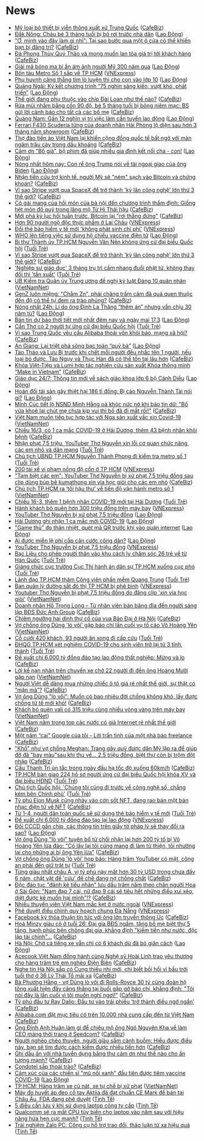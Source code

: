 # News

- [Mỹ loại bỏ thiết bị viễn thông xuất xứ Trung Quốc](https://cafebiz.vn/my-loai-bo-thiet-bi-vien-thong-xuat-xu-trung-quoc-20210316184004211.chn) ([CafeBiz](https://cafebiz.vn))
- [Đắk Nông: Cháu bé 3 tháng tuổi bị bỏ rơi trước nhà dân](https://laodong.vn/xa-hoi/dak-nong-chau-be-3-thang-tuoi-bi-bo-roi-truoc-nha-dan-889769.ldo) ([Lao Động](https://laodong.vn))
- ["Ơ, mình vào đây làm gì nhỉ": Tại sao bước qua một ô cửa có thể khiến bạn bị đãng trí?](https://cafebiz.vn/o-minh-vao-day-lam-gi-nhi-tai-sao-buoc-qua-mot-o-cua-co-the-khien-ban-bi-dang-tri-20210316210324542.chn) ([CafeBiz](https://cafebiz.vn))
- [Đá Phong Thủy Quý Thảo và mong muốn lan tỏa giá trị tới khách hàng](https://cafebiz.vn/da-phong-thuy-quy-thao-va-mong-muon-lan-toa-gia-tri-toi-khach-hang-20210316171002525.chn) ([CafeBiz](https://cafebiz.vn))
- [Giải mã bóng ma bí ẩn ám ảnh người Mỹ 300 năm qua](https://laodong.vn/the-gioi/giai-ma-bong-ma-bi-an-am-anh-nguoi-my-300-nam-qua-889782.ldo) ([Lao Động](https://laodong.vn))
- [Bốn tàu Metro Số 1 sắp về TP HCM](https://vnexpress.net/bon-tau-metro-so-1-sap-ve-tp-hcm-4249449.html) ([VNExpress](https://vnexpress.net))
- [Phụ huynh căng thẳng tìm lò luyện thi cho con vào lớp 10](https://laodong.vn/giao-duc/phu-huynh-cang-thang-tim-lo-luyen-thi-cho-con-vao-lop-10-889627.ldo) ([Lao Động](https://laodong.vn))
- [Quảng Ngãi: Ký kết chương trình “75 nghìn sáng kiến, vượt khó, phát triển”](https://laodong.vn/cong-doan/quang-ngai-ky-ket-chuong-trinh-75-nghin-sang-kien-vuot-kho-phat-trien-889773.ldo) ([Lao Động](https://laodong.vn))
- [Thế giới đang phụ thuộc vào chíp Đài Loan như thế nào?](https://cafebiz.vn/the-gioi-dang-phu-thuoc-vao-chip-dai-loan-nhu-the-nao-20210316202009012.chn) ([CafeBiz](https://cafebiz.vn))
- [Rửa mũi nhầm bằng cồn 90 độ, bé 5 tháng tuổi bị bỏng niêm mạc: BS gửi lời cảnh báo cho tất cả các bố mẹ](https://cafebiz.vn/rua-mui-nham-bang-con-90-do-be-5-thang-tuoi-bi-bong-niem-mac-bs-gui-loi-canh-bao-cho-tat-ca-cac-bo-me-20210316190928488.chn) ([CafeBiz](https://cafebiz.vn))
- [Quảng Nam: Gần 12 nghìn vị trí việc làm cần tuyển lao động](https://laodong.vn/cong-doan/quang-nam-gan-12-nghin-vi-tri-viec-lam-can-tuyen-lao-dong-889760.ldo) ([Lao Động](https://laodong.vn))
- [Ferrari F430 Scuderia từng của doanh nhân Hải Phòng lộ diện sau hơn 3 tháng nằm showroom](https://cafebiz.vn/ferrari-f430-scuderia-tung-cua-doanh-nhan-hai-phong-lo-dien-sau-hon-3-thang-nam-showroom-20210316190708401.chn) ([CafeBiz](https://cafebiz.vn))
- [Thợ đào tiền ảo Việt Nam lại khiến cộng đồng quốc tế bất ngờ với màn ngâm trâu cày trong dầu khoáng](https://cafebiz.vn/tho-dao-tien-ao-viet-nam-lai-khien-cong-dong-quoc-te-bat-ngo-voi-man-ngam-trau-cay-trong-dau-khoang-20210316184410256.chn) ([CafeBiz](https://cafebiz.vn))
- [Cảm ơn &quot;Bố già&quot;, bộ phim đã giúp nhiều gia đình kết nối cha - con!](https://laodong.vn/chuyen-nha-minh/cam-on-bo-gia-bo-phim-da-giup-nhieu-gia-dinh-ket-noi-cha-con-889682.ldo) ([Lao Động](https://laodong.vn))
- [Nóng nhất hôm nay: Con rể ông Trump nói về tài ngoại giao của ông Biden](https://laodong.vn/video-the-gioi/nong-nhat-hom-nay-con-re-ong-trump-noi-ve-tai-ngoai-giao-cua-ong-biden-889833.ldo) ([Lao Động](https://laodong.vn))
- [Nhận tiền cứu trợ kinh tế, người Mỹ sẽ "ném" sạch vào Bitcoin và chứng khoán?](https://cafebiz.vn/nhan-tien-cuu-tro-kinh-te-nguoi-my-se-nem-sach-vao-bitcoin-va-chung-khoan-20210316185122596.chn) ([CafeBiz](https://cafebiz.vn))
- [Vì sao Stripe vượt qua SpaceX để trở thành 'kỳ lân công nghệ' lớn thứ 3 thế giới?](https://cafebiz.vn/vi-sao-stripe-vuot-qua-spacex-de-tro-thanh-ky-lan-cong-nghe-lon-thu-3-the-gioi-20210316183840474.chn) ([CafeBiz](https://cafebiz.vn))
- [Cô gái mang của hồi môn của bà nội đến chương trình thẩm định: Giống hệt món đồ quý trong lăng mộ Từ Hi Thái hậu](https://cafebiz.vn/co-gai-mang-cua-hoi-mon-cua-ba-noi-den-chuong-trinh-tham-dinh-giong-het-mon-do-quy-trong-lang-mo-tu-hi-thai-hau-20210316190340759.chn) ([CafeBiz](https://cafebiz.vn))
- [Mới phá kỷ lục hồi tuần trước, Bitcoin lại "rơi thẳng đứng"](https://cafebiz.vn/moi-pha-ky-luc-hoi-tuan-truoc-bitcoin-lai-roi-thang-dung-20210316184948036.chn) ([CafeBiz](https://cafebiz.vn))
- [Hơn 90 người ngộ độc thực phẩm ở Lai Châu](https://vnexpress.net/hon-90-nguoi-ngo-doc-thuc-pham-o-lai-chau-4249443.html) ([VNExpress](https://vnexpress.net))
- [Đổi thẻ bảo hiểm y tế mới 'không phát sinh chi phí'](https://vnexpress.net/doi-the-bao-hiem-y-te-moi-khong-phat-sinh-chi-phi-4249450.html) ([VNExpress](https://vnexpress.net))
- [WHO lên tiếng việc sử dụng hộ chiếu vaccine điện tử](https://laodong.vn/the-gioi/who-len-tieng-viec-su-dung-ho-chieu-vaccine-dien-tu-889823.ldo) ([Lao Động](https://laodong.vn))
- [Bí thư Thành ủy TP.HCM Nguyễn Văn Nên không ứng cử đại biểu Quốc hội](https://tuoitre.vn/bi-thu-thanh-uy-tp-hcm-nguyen-van-nen-khong-ung-cu-dai-bieu-quoc-hoi-20210316142651392.htm) ([Tuổi Trẻ](https://tuoitre.vn))
- [Vì sao Stripe vượt qua SpaceX để trở thành 'kỳ lân công nghệ' lớn thứ 3 thế giới?](https://cafebiz.vn/vi-sao-stripe-vuot-qua-spacex-de-tro-thanh-ky-lan-cong-nghe-lon-thu-3-the-gioi-20210316183835616.chn) ([CafeBiz](https://cafebiz.vn))
- ['Nghiệp sư giáo dục' 3 tháng trụ trì cầm nhang đuổi phật tử, không thay đổi thì 'tẩn xuất'](https://tuoitre.vn/nghiep-su-giao-duc-3-thang-tru-tri-cam-nhang-duoi-phat-tu-khong-thay-doi-thi-tan-xuat-20210316191855332.htm) ([Tuổi Trẻ](https://tuoitre.vn))
- [UB Kiểm tra Quân ủy Trung ương đề nghị kỷ luật Đảng 10 quân nhân](http://vietnamnet.vn/vn/thoi-su/chinh-tri/ub-kiem-tra-quan-uy-trung-uong-de-nghi-ky-luat-dang-10-quan-nhan-720097.html) ([VietNamNet](https://vietnamnet.vn))
- [GenZ luôn miệng: "Chằm Zn", phải chăng trầm cảm đã quá quen thuộc đến độ có thể tự đem ra trào phúng?](https://cafebiz.vn/genz-luon-mieng-cham-zn-phai-chang-tram-cam-da-qua-quen-thuoc-den-do-co-the-tu-dem-ra-trao-phung-20210316181222015.chn) ([CafeBiz](https://cafebiz.vn))
- [Nóng nhất 24h: Lí do ông Đinh La Thăng “thêm án” nhưng vẫn chịu 30 năm tù?](https://laodong.vn/video/nong-nhat-24h-li-do-ong-dinh-la-thang-them-an-nhung-van-chiu-30-nam-tu-889786.ldo) ([Lao Động](https://laodong.vn))
- [Bản tin dự báo thời tiết mới nhất đêm nay và ngày mai 17.3](https://laodong.vn/video/ban-tin-du-bao-thoi-tiet-moi-nhat-dem-nay-va-ngay-mai-173-889621.ldo) ([Lao Động](https://laodong.vn))
- [Cần Thơ có 2 người tự ứng cử đại biểu Quốc hội](https://tuoitre.vn/can-tho-co-2-nguoi-tu-ung-cu-dai-bieu-quoc-hoi-20210316193016353.htm) ([Tuổi Trẻ](https://tuoitre.vn))
- [Vì sao Trung Quốc yêu cầu Alibaba thoái vốn khỏi báo, mạng xã hội?](https://cafebiz.vn/vi-sao-trung-quoc-yeu-cau-alibaba-thoai-von-khoi-bao-mang-xa-hoi-20210316184727028.chn) ([CafeBiz](https://cafebiz.vn))
- [An Giang: Lại triệt phá sòng bạc toàn “quý bà”](https://laodong.vn/phap-luat/an-giang-lai-triet-pha-song-bac-toan-quy-ba-889800.ldo) ([Lao Động](https://laodong.vn))
- [Tào Tháo và Lưu Bị trước khi chết mỗi người đều nhắc tên 1 người, nếu loại bỏ được, Tào Ngụy và Thục Hán đã có thể tồn tại lâu hơn](https://cafebiz.vn/tao-thao-va-luu-bi-truoc-khi-chet-moi-nguoi-deu-nhac-ten-1-nguoi-neu-loai-bo-duoc-tao-nguy-va-thuc-han-da-co-the-ton-tai-lau-hon-20210316190040157.chn) ([CafeBiz](https://cafebiz.vn))
- [Khóa Việt-Tiệp và Lumi hợp tác nghiên cứu sản xuất Khóa thông minh “Make in Vietnam”](https://cafebiz.vn/khoa-viet-tiep-va-lumi-hop-tac-nghien-cuu-san-xuat-khoa-thong-minh-make-in-vietnam-20210316154907674.chn) ([CafeBiz](https://cafebiz.vn))
- [Giáo dục 24/7: Thông tin mới về sách giáo khoa lớp 6 bộ Cánh Diều](https://laodong.vn/video/giao-duc-247-thong-tin-moi-ve-sach-giao-khoa-lop-6-bo-canh-dieu-889765.ldo) ([Lao Động](https://laodong.vn))
- [Hoán đổi tài sản gây thiệt hại 186 tỉ đồng: Bị cáo Nguyễn Thành Tài nói gì?](https://laodong.vn/phap-luat/hoan-doi-tai-san-gay-thiet-hai-186-ti-dong-bi-cao-nguyen-thanh-tai-noi-gi-889794.ldo) ([Lao Động](https://laodong.vn))
- [Minh Cúc tiết lộ NSND Minh Hằng oà khóc nức nở khi báo tin dữ: "Bố vừa khoẻ lại chút mẹ chưa kịp vui thì bố đã đi mất rồi!"](https://cafebiz.vn/minh-cuc-tiet-lo-nsnd-minh-hang-oa-khoc-nuc-no-khi-bao-tin-du-bo-vua-khoe-lai-chut-me-chua-kip-vui-thi-bo-da-di-mat-roi-20210316183425459.chn) ([CafeBiz](https://cafebiz.vn))
- [Việt Nam muốn tiếp tục hợp tác với Nga sản xuất vắc xin Covid-19](http://vietnamnet.vn/vn/thoi-su/chinh-tri/viet-nam-muon-tiep-tuc-hop-tac-voi-nga-san-xuat-vac-xin-covid-19-720095.html) ([VietNamNet](https://vietnamnet.vn))
- [Chiều 16/3, có 1 ca mắc COVID-19 ở Hải Dương, thêm 43 bệnh nhân khỏi bệnh](https://cafebiz.vn/chieu-16-3-co-1-ca-mac-covid-19-o-hai-duong-them-43-benh-nhan-khoi-benh-20210316182941831.chn) ([CafeBiz](https://cafebiz.vn))
- [Nhận phạt 7,5 triệu, YouTuber Thơ Nguyễn xin lỗi cơ quan chức năng, các em nhỏ và dân mạng](https://tuoitre.vn/nhan-phat-7-5-trieu-youtuber-tho-nguyen-xin-loi-co-quan-chuc-nang-cac-em-nho-va-dan-mang-20210316181229939.htm) ([Tuổi Trẻ](https://tuoitre.vn))
- [Chủ tịch UBND TP.HCM Nguyễn Thành Phong đi kiểm tra metro số 1](https://tuoitre.vn/chu-tich-ubnd-tp-hcm-nguyen-thanh-phong-di-kiem-tra-metro-so-1-20210316173847813.htm) ([Tuổi Trẻ](https://tuoitre.vn))
- [200 tài xế vi phạm nồng độ cồn ở TP HCM](https://vnexpress.net/200-tai-xe-vi-pham-nong-do-con-o-tp-hcm-4248955.html) ([VNExpress](https://vnexpress.net))
- ["Tạm biệt các em": YouTuber Thơ Nguyễn bị xử phạt 7,5 triệu đồng sau clip dùng búp bê kumathong xin vía học giỏi cho các em nhỏ](https://cafebiz.vn/tam-biet-cac-em-youtuber-tho-nguyen-bi-xu-phat-75-trieu-dong-sau-clip-dung-bup-be-kumathong-xin-via-hoc-gioi-cho-cac-em-nho-20210316182717352.chn) ([CafeBiz](https://cafebiz.vn))
- [Chủ tịch TP.HCM ra ‘tối hậu thư’ về tiến độ vận hành metro số 1](http://vietnamnet.vn/vn/thoi-su/an-toan-giao-thong/chu-tich-tp-hcm-ra-toi-hau-thu-ve-tien-do-van-hanh-metro-so-1-720091.html) ([VietNamNet](https://vietnamnet.vn))
- [Chiều 16-3, thêm 1 bệnh nhân COVID-19 mới tại Hải Dương](https://tuoitre.vn/chieu-16-3-them-1-benh-nhan-covid-19-moi-tai-hai-duong-20210316181314293.htm) ([Tuổi Trẻ](https://tuoitre.vn))
- [Hành khách bỏ quên hơn 300 triệu đồng trên máy bay](https://vnexpress.net/hanh-khach-bo-quen-hon-300-trieu-dong-tren-may-bay-4249435.html) ([VNExpress](https://vnexpress.net))
- [YouTuber Thơ Nguyễn bị xử phạt 7,5 triệu đồng](https://laodong.vn/xa-hoi/youtuber-tho-nguyen-bi-xu-phat-75-trieu-dong-889771.ldo) ([Lao Động](https://laodong.vn))
- [Hải Dương ghi nhận 1 ca mắc mới COVID-19](https://laodong.vn/y-te/hai-duong-ghi-nhan-1-ca-mac-moi-covid-19-889790.ldo) ([Lao Động](https://laodong.vn))
- [&quot;Game thủ” đo thân nhiệt, quét mã QR trước khi vào quán internet](https://laodong.vn/video/game-thu-do-than-nhiet-quet-ma-qr-truoc-khi-vao-quan-internet-889706.ldo) ([Lao Động](https://laodong.vn))
- [Ai được miễn lệ phí cấp căn cước công dân?](https://laodong.vn/infographic/ai-duoc-mien-le-phi-cap-can-cuoc-cong-dan-889692.ldo) ([Lao Động](https://laodong.vn))
- [YouTuber Thơ Nguyễn bị phạt 7,5 triệu đồng](https://vnexpress.net/youtuber-tho-nguyen-bi-phat-7-5-trieu-dong-4249407.html) ([VNExpress](https://vnexpress.net))
- [Bạc Liêu cho phép người thân vào khu cách ly chăm sóc 26 trẻ về từ Hàn Quốc](https://tuoitre.vn/bac-lieu-cho-phep-nguoi-than-vao-khu-cach-ly-cham-soc-26-tre-ve-tu-han-quoc-2021031617074286.htm) ([Tuổi Trẻ](https://tuoitre.vn))
- [Giáng chức cục trưởng Cục Thi hành án dân sự TP.HCM xuống cục phó](https://tuoitre.vn/giang-chuc-cuc-truong-cuc-thi-hanh-an-dan-su-tp-hcm-xuong-cuc-pho-20210316171618517.htm) ([Tuổi Trẻ](https://tuoitre.vn))
- [Lãnh đạo TP.HCM thăm Công viên phần mềm Quang Trung](https://tuoitre.vn/lanh-dao-tp-hcm-tham-cong-vien-phan-mem-quang-trung-20210316172444125.htm) ([Tuổi Trẻ](https://tuoitre.vn))
- [Ban quản lý đường sắt đô thị TP HCM bị phê bình](https://vnexpress.net/ban-quan-ly-duong-sat-do-thi-tp-hcm-bi-phe-binh-4249219.html) ([VNExpress](https://vnexpress.net))
- [Youtuber Thơ Nguyễn bị phạt 7,5 triệu đồng do đăng clip 'xin vía học giỏi'](http://vietnamnet.vn/vn/thoi-su/youtuber-tho-nguyen-bi-phat-7-5-trieu-dong-do-dang-clip-xin-via-hoc-gioi-720085.html) ([VietNamNet](https://vietnamnet.vn))
- [Doanh nhân Hồ Trọng Long – Từ nhân viên bán băng đĩa đến người sáng lập BĐS Đức Anh Group](https://cafebiz.vn/doanh-nhan-ho-trong-long-tu-nhan-vien-ban-bang-dia-den-nguoi-sang-lap-bds-duc-anh-group-20210316171024613.chn) ([CafeBiz](https://cafebiz.vn))
- [Chiêm ngưỡng hai dinh thự cổ của vua Bảo Đại ở Hà Nội](https://cafebiz.vn/chiem-nguong-hai-dinh-thu-co-cua-vua-bao-dai-o-ha-noi-20210316171601272.chn) ([CafeBiz](https://cafebiz.vn))
- [Vợ chồng ông Dũng 'lò vôi' gặp báo chí lần cuối vụ tố cáo Võ Hoàng Yên](http://vietnamnet.vn/vn/thoi-su/vo-chong-ong-dung-lo-voi-gap-bao-chi-lan-cuoi-vu-to-cao-vo-hoang-yen-720073.html) ([VietNamNet](https://vietnamnet.vn))
- [Cỗ cưới 420 khách, 93 người ăn xong đi cấp cứu](https://tuoitre.vn/co-cuoi-420-khach-93-nguoi-an-xong-di-cap-cuu-20210316162054922.htm) ([Tuổi Trẻ](https://tuoitre.vn))
- [ĐHQG TP.HCM xét nghiệm COVID-19 cho sinh viên trở lại từ 3 tỉnh, thành](https://tuoitre.vn/dhqg-tp-hcm-xet-nghiem-covid-19-cho-sinh-vien-tro-lai-tu-3-tinh-thanh-20210316161020028.htm) ([Tuổi Trẻ](https://tuoitre.vn))
- [Đề xuất chi 6.000 tỷ đồng đào tạo lao động thất nghiệp: Mừng và lo](https://cafebiz.vn/de-xuat-chi-6000-ty-dong-dao-tao-lao-dong-that-nghiep-mung-va-lo-2021031616562741.chn) ([CafeBiz](https://cafebiz.vn))
- [Lời kể nạn nhân trên chuyến xe chở 22 người đi đền ông Hoàng Mười gặp nạn](http://vietnamnet.vn/vn/thoi-su/an-toan-giao-thong/loi-ke-nan-nhan-tren-chuyen-xe-cho-22-nguoi-di-den-ong-hoang-muoi-gap-nan-720040.html) ([VietNamNet](https://vietnamnet.vn))
- [Người Việt dễ dàng mua những chiếc ô tô giá rẻ nhất thế giới, sự thật có “mặn mà”?](https://cafebiz.vn/nguoi-viet-de-dang-mua-nhung-chiec-o-to-gia-re-nhat-the-gioi-su-that-co-man-ma-20210316152924389.chn) ([CafeBiz](https://cafebiz.vn))
- [Vợ ông Dũng "lò vôi": Muốn có bao nhiêu đời chồng không khó, lấy được chồng tử tế mới khó!](https://cafebiz.vn/vo-ong-dung-lo-voi-muon-co-bao-nhieu-doi-chong-khong-kho-lay-duoc-chong-tu-te-moi-kho-20210316165202964.chn) ([CafeBiz](https://cafebiz.vn))
- [Khách bỏ quên vali có 315 triệu cùng nhiều vòng vàng trên máy bay](http://vietnamnet.vn/vn/thoi-su/khach-bo-quen-vali-co-315-trieu-cung-nhieu-vong-vang-tren-may-bay-720050.html) ([VietNamNet](https://vietnamnet.vn))
- [Việt Nam nằm trong top các nước có giá Internet rẻ nhất thế giới](https://cafebiz.vn/viet-nam-nam-trong-top-cac-nuoc-co-gia-internet-re-nhat-the-gioi-20210316134732239.chn) ([CafeBiz](https://cafebiz.vn))
- [Một năm “cai” Google của tôi - Lời trần tình của một nhà báo freelance](https://cafebiz.vn/mot-nam-cai-google-cua-toi-loi-tran-tinh-cua-mot-nha-bao-freelance-20210316162706081.chn) ([CafeBiz](https://cafebiz.vn))
- ["Khổ" như vợ chồng Meghan: Trang gây quỹ được dân Mỹ lập ra để giúp đỡ đã "bay màu"sau khi thu về... 2,5 triệu đồng, biệt thự còn bị trộm đột nhập](https://cafebiz.vn/kho-nhu-vo-chong-meghan-trang-gay-quy-duoc-dan-my-lap-ra-de-giup-do-da-bay-mausau-khi-thu-ve-25-trieu-dong-biet-thu-con-bi-trom-dot-nhap-20210316162209736.chn) ([CafeBiz](https://cafebiz.vn))
- [Cầu Thanh Trì ùn tắc trong ngày đầu hạ tốc độ xuống 60km/h](https://cafebiz.vn/cau-thanh-tri-un-tac-trong-ngay-dau-ha-toc-do-xuong-60km-h-20210316162010.chn) ([CafeBiz](https://cafebiz.vn))
- [TP.HCM bàn giao 224 hồ sơ người ứng cử đại biểu Quốc hội khóa XV và đại biểu HĐND](https://tuoitre.vn/tp-hcm-ban-giao-224-ho-so-nguoi-ung-cu-dai-bieu-quoc-hoi-khoa-xv-va-dai-bieu-hdnd-20210316153425537.htm) ([Tuổi Trẻ](https://tuoitre.vn))
- [Chủ tịch Quốc hội: 'Chúng tôi cũng đi trước về công nghệ số, chẳng kém bên Chính phủ'](https://tuoitre.vn/chu-tich-quoc-hoi-chung-toi-cung-di-truoc-ve-cong-nghe-so-chang-kem-ben-chinh-phu-20210316154607278.htm) ([Tuổi Trẻ](https://tuoitre.vn))
- [Tỷ phú Elon Musk cũng nhảy vào cơn sốt NFT, đang rao bán một bản nhạc điện tử về NFT](https://cafebiz.vn/ty-phu-elon-musk-cung-nhay-vao-con-sot-nft-dang-rao-ban-mot-ban-nhac-dien-tu-ve-nft-20210316134546621.chn) ([CafeBiz](https://cafebiz.vn))
- [Từ 1-4, người dân toàn quốc sẽ sử dụng thẻ bảo hiểm y tế mới](https://tuoitre.vn/tu-1-4-nguoi-dan-toan-quoc-se-su-dung-the-bao-hiem-y-te-moi-20210316153115315.htm) ([Tuổi Trẻ](https://tuoitre.vn))
- [Đề xuất chi 6.000 tỷ đồng đào tạo lại lao động](https://vnexpress.net/de-xuat-chi-6-000-ty-dong-dao-tao-lai-lao-dong-4249239.html) ([VNExpress](https://vnexpress.net))
- [Đổi CCCD gắn chip, các thông tin trên giấy tờ pháp lý sẽ thay đổi ra sao?](https://laodong.vn/video/doi-cccd-gan-chip-cac-thong-tin-tren-giay-to-phap-ly-se-thay-doi-ra-sao-889546.ldo) ([Lao Động](https://laodong.vn))
- [Vợ ông Dũng "lò vôi" tuyên bố từ chối nhận lại hơn 200 tỷ tố bị Võ Hoàng Yên lừa đảo: "Có lấy lại tôi cũng mang đi làm từ thiện, tôi nhường lại cho những ai bị ông Yên lừa"](https://cafebiz.vn/vo-ong-dung-lo-voi-tuyen-bo-tu-choi-nhan-lai-hon-200-ty-to-bi-vo-hoang-yen-lua-dao-co-lay-lai-toi-cung-mang-di-lam-tu-thien-toi-nhuong-lai-cho-nhung-ai-bi-ong-yen-lua-20210316155235257.chn) ([CafeBiz](https://cafebiz.vn))
- [Vợ chồng ông Dũng 'lò vôi' họp báo: Hàng trăm YouTuber có mặt, công an phải đến giữ trật tự](https://tuoitre.vn/vo-chong-ong-dung-lo-voi-hop-bao-hang-tram-youtuber-co-mat-cong-an-phai-den-giu-trat-tu-20210316152347447.htm) ([Tuổi Trẻ](https://tuoitre.vn))
- [Từng giàu nhất châu Á, vị tỷ phú này mất hơn 30 tỷ USD trong chưa đầy 6 năm, chật vật để 'cứu' đế chế đang nợ chồng chất](https://cafebiz.vn/tung-giau-nhat-chau-a-vi-ty-phu-nay-mat-hon-30-ty-usd-trong-chua-day-6-nam-chat-vat-de-cuu-de-che-dang-no-chong-chat-20210316151534367.chn) ([CafeBiz](https://cafebiz.vn))
- [Độc đáo tục "đánh kẻ tiểu nhân" lưu dấu trăm năm theo chân người Hoa ở Sài Gòn: "Nam đạp 7 cái, nữ đạp 9 cái sẽ tiêu hết những điều xui xẻo, diệt được kẻ muốn hại mình"!?](https://cafebiz.vn/doc-dao-tuc-danh-ke-tieu-nhan-luu-dau-tram-nam-theo-chan-nguoi-hoa-o-sai-gon-nam-dap-7-cai-nu-dap-9-cai-se-tieu-het-nhung-dieu-xui-xeo-diet-duoc-ke-muon-hai-minh-20210316154306114.chn) ([CafeBiz](https://cafebiz.vn))
- [Nhiều thuyền viên Việt Nam mắc kẹt ở nước ngoài](https://vnexpress.net/nhieu-thuyen-vien-viet-nam-mac-ket-o-nuoc-ngoai-4249058.html) ([VNExpress](https://vnexpress.net))
- [Phê duyệt điều chỉnh quy hoạch chung Đà Nẵng](https://vnexpress.net/phe-duyet-dieu-chinh-quy-hoach-chung-da-nang-4249214.html) ([VNExpress](https://vnexpress.net))
- [Facebook ký thỏa thuận tin tức với ông lớn truyền thông Úc](https://cafebiz.vn/facebook-ky-thoa-thuan-tin-tuc-voi-ong-lon-truyen-thong-uc-20210316134307726.chn) ([CafeBiz](https://cafebiz.vn))
- [Hoà Minzy giàu có ở tuổi 26: Đại gia BĐS ngầm, tặng bố mẹ biệt thự 5 tầng, hạnh phúc bên chồng đại gia, khẳng định "kiếm tiền như nước, độc lập tài chính"...](https://cafebiz.vn/hoa-minzy-giau-co-o-tuoi-26-dai-gia-bds-ngam-tang-bo-me-biet-thu-5-tang-hanh-phuc-ben-chong-dai-gia-khang-dinh-kiem-tien-nhu-nuoc-doc-lap-tai-chinh-20210316133155195.chn) ([CafeBiz](https://cafebiz.vn))
- [Hà Nội: Chờ cả tiếng xe vẫn chỉ có 6 khách dù đã bỏ giãn cách](https://laodong.vn/photo/ha-noi-cho-ca-tieng-xe-van-chi-co-6-khach-du-da-bo-gian-cach-889676.ldo) ([Lao Động](https://laodong.vn))
- [Acecook Việt Nam đồng hành cùng Nghệ sỹ Hoài Linh trao yêu thương cho hàng trăm trẻ em nghèo Điện Biên](https://cafebiz.vn/acecook-viet-nam-dong-hanh-cung-nghe-sy-hoai-linh-trao-yeu-thuong-cho-hang-tram-tre-em-ngheo-dien-bien-20210316152701914.chn) ([CafeBiz](https://cafebiz.vn))
- [Nghe tin Hà Nội sắp có Cung thiếu nhi mới, chỉ biết bồi hồi vì bầu trời tuổi thơ ở 36 Lý Thái Tổ mãi xa](https://cafebiz.vn/nghe-tin-ha-noi-sap-co-cung-thieu-nhi-moi-chi-biet-boi-hoi-vi-bau-troi-tuoi-tho-o-36-ly-thai-to-mai-xa-2021031615284999.chn) ([CafeBiz](https://cafebiz.vn))
- [Bà Phương Hằng - vợ Dũng lò vôi đi Rolls-Royce 30 tỷ cùng đoàn hộ tống xuất hiện đầy căng thẳng tại buổi gặp gỡ báo chí, khẳng định: "Tôi nói đây là lần cuối vì tôi muốn nghỉ ngơi!"](https://cafebiz.vn/ba-phuong-hang-vo-dung-lo-voi-di-rolls-royce-30-ty-cung-doan-ho-tong-xuat-hien-day-cang-thang-tai-buoi-gap-go-bao-chi-khang-dinh-toi-noi-day-la-lan-cuoi-vi-toi-muon-nghi-ngoi-20210316152505452.chn) ([CafeBiz](https://cafebiz.vn))
- [Tỷ phú đầu tư Ray Dalio: Đầu tư vào trái phiếu ‘trở thành điều ngớ ngẩn’](https://cafebiz.vn/ty-phu-dau-tu-ray-dalio-dau-tu-vao-trai-phieu-tro-thanh-dieu-ngo-ngan-20210316151850944.chn) ([CafeBiz](https://cafebiz.vn))
- [Alibaba.com đặt mục tiêu có trên 10.000 nhà cung cấp đến từ Việt Nam](https://cafebiz.vn/alibabacom-dat-muc-tieu-co-tren-10000-nha-cung-cap-den-tu-viet-nam-20210316151622391.chn) ([CafeBiz](https://cafebiz.vn))
- [Ông Đinh Anh Huân làm gì để chiêu mộ ông Ngô Nguyên Kha về làm CEO mảng thời trang ở Seedcom?](https://cafebiz.vn/ong-dinh-anh-huan-lam-gi-de-chieu-mo-ong-ngo-nguyen-kha-roi-vingroup-ve-lam-ceo-mang-thoi-trang-o-seedcom-20210316112352303.chn) ([CafeBiz](https://cafebiz.vn))
- [Người nghèo chèo thuyền, người giàu sắm cánh buồm: Hiểu được điều này, bạn sẽ tìm được cách kiếm được nhiều tiền hơn](https://cafebiz.vn/nguoi-ngheo-cheo-thuyen-nguoi-giau-sam-canh-buom-hieu-duoc-dieu-nay-ban-se-tim-duoc-cach-kiem-duoc-nhieu-tien-hon-20210316150535104.chn) ([CafeBiz](https://cafebiz.vn))
- [Ghi dấu ấn với nhà tuyển dụng bằng thư cảm ơn như thế nào cho ấn tượng mạnh?](https://cafebiz.vn/ghi-dau-an-voi-nha-tuyen-dung-bang-thu-cam-on-nhu-the-nao-cho-an-tuong-manh-20210316150534634.chn) ([CafeBiz](https://cafebiz.vn))
- [Condotel sắp thoái trào?](https://cafebiz.vn/condotel-sap-thoai-trao-20210316150243893.chn) ([CafeBiz](https://cafebiz.vn))
- [Cảm xúc của các chiến sĩ &quot;mũ nồi xanh&quot; đầu tiên được tiêm vaccine COVID-19](https://laodong.vn/video/cam-xuc-cua-cac-chien-si-mu-noi-xanh-dau-tien-duoc-tiem-vaccine-covid-19-889642.ldo) ([Lao Động](https://laodong.vn))
- [TP.HCM: Hàng trăm xe cũ nát, xe tự chế bị xử phạt](http://vietnamnet.vn/vn/thoi-su/tp-hcm-hang-tram-xe-cu-nat-xe-tu-che-bi-xu-phat-719995.html) ([VietNamNet](https://vietnamnet.vn))
- [Máy đo huyết áp đeo cổ tay Aktiia đã đạt chuẩn CE Mark để bán tại Châu Âu, FDA đang phê duyệt](https://tinhte.vn/thread/may-do-huyet-ap-deo-co-tay-aktiia-da-dat-chuan-ce-mark-de-ban-tai-chau-au-fda-dang-phe-duyet.3294133/) ([Tinh Tế](https://tinhte.vn))
- [5 điều cần lưu ý khi sử dụng laptop công ty cấp](https://tinhte.vn/thread/5-dieu-can-luu-y-khi-su-dung-laptop-cong-ty-cap.3292106/) ([Tinh Tế](https://tinhte.vn))
- [Qualcomm sẽ ra mắt CPU tùy biến cho laptop vào năm sau với hiệu năng hứa hẹn cực mạnh?](https://tinhte.vn/thread/qualcomm-se-ra-mat-cpu-tuy-bien-cho-laptop-vao-nam-sau-voi-hieu-nang-hua-hen-cuc-manh.3294392/) ([Tinh Tế](https://tinhte.vn))
- [Trải nghiệm Zalo PC: Công cụ hỗ trợ trao đổi, thảo luận từ xa hiệu quả](https://tinhte.vn/thread/trai-nghiem-zalo-pc-cong-cu-ho-tro-trao-doi-thao-luan-tu-xa-hieu-qua.3283182/) ([Tinh Tế](https://tinhte.vn))
